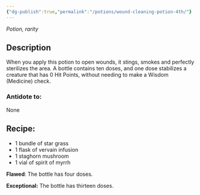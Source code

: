 ```yaml
---
{"dg-publish":true,"permalink":"/potions/wound-cleaning-potion-4th/"}
---
```


*Potion, rarity* 

## Description

When you apply this potion to open wounds, it stings, smokes and perfectly sterilizes the area. 
A bottle contains ten doses, and one dose stabilizes a creature that has 0 Hit Points, without needing to make a Wisdom (Medicine) check.

### Antidote to: 
None

## Recipe:

* 1 bundle of star grass
* 1 flask of vervain infusion
* 1 staghorn mushroom
* 1 vial of spirit of myrrh

**Flawed**:
The bottle has four doses.

**Exceptional:** 
The bottle has thirteen doses.
